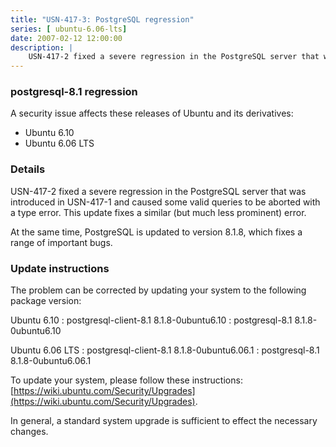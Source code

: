 ```yaml
---
title: "USN-417-3: PostgreSQL regression"
series: [ ubuntu-6.06-lts]
date: 2007-02-12 12:00:00
description: |
    USN-417-2 fixed a severe regression in the PostgreSQL server that was introduced in USN-417-1 and caused some valid queries to be aborted with a type error. This update fixes a similar (but much less prominent) error.
--- 
```

 
### postgresql-8.1 regression

A security issue affects these releases of Ubuntu and its derivatives:

* Ubuntu 6.10
* Ubuntu 6.06 LTS

### Details

USN-417-2 fixed a severe regression in the PostgreSQL server that was introduced in USN-417-1 and caused some valid queries to be aborted with a type error. This update fixes a similar (but much less prominent) error.

At the same time, PostgreSQL is updated to version 8.1.8, which fixes a range of important bugs.

### Update instructions

The problem can be corrected by updating your system to the following package version:

Ubuntu 6.10
 : postgresql-client-8.1 <span>8.1.8-0ubuntu6.10</span>
 : postgresql-8.1 <span>8.1.8-0ubuntu6.10</span>

Ubuntu 6.06 LTS
 : postgresql-client-8.1 <span>8.1.8-0ubuntu6.06.1</span>
 : postgresql-8.1 <span>8.1.8-0ubuntu6.06.1</span>

To update your system, please follow these instructions: [https://wiki.ubuntu.com/Security/Upgrades](https://wiki.ubuntu.com/Security/Upgrades).

In general, a standard system upgrade is sufficient to effect the necessary changes.

